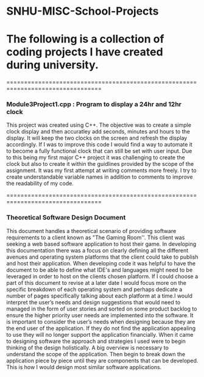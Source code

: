 # SNHU-MISC-School-Projects
# The following is a collection of coding projects I have created during university. 

=================================================================================

### Module3Project1.cpp : Program to display a 24hr and 12hr clock

  This project was created using C++. The objective was to create a simple clock display and then accuratley add seconds, minutes and hours to the display. It will keep the two clocks on the screen and refresh the display accordingly. If I was to improve this code I would find a way to automate it to become a fully functional clock that can still be set with user input. Due to this being my first major C++ project it was challenging to create the clock but also to create it within the guidlines provided by the scope of the assignment. It was my first attempt at writing comments more freely. I try to create understandable variable names in addition to comments to improve the readability of my code. 
  
=================================================================================

### Theoretical Software Design Document

  This document handles a theoretical scenario of providing software requirements to a client known as "The Gaming Room''. This client was seeking a web based software application to host their game. In developing this documentation there was a focus on clearly defining all the different avenues and operating system platforms that the client could take to publish and host their application. When developing code it was helpful to have the document to be able to define what IDE's and languages might need to be leveraged in order to host on the clients chosen platform. If I could choose a part of this document to revise at a later date I would focus more on the specific breakdown of each operating system and perhaps dedicate a number of pages specifically talking about each platform at a time.I would interpret the user’s needs and design suggestions that would need to managed in the form of user stories and sorted on some product backlog to ensure the higher priority user needs are implemented into the software. It is important to consider the user’s needs when designing because they are the end user of the application. If they do not find the application appealing to use they will no longer support the application financially. When it came to designing software the approach and strategies I used were to begin thinking of the design holistically. A big overview is necessary to understand the scope of the application. Then begin to break down the application piece by piece until they are components that can be developed. This is how I would design most similar software applications. 
